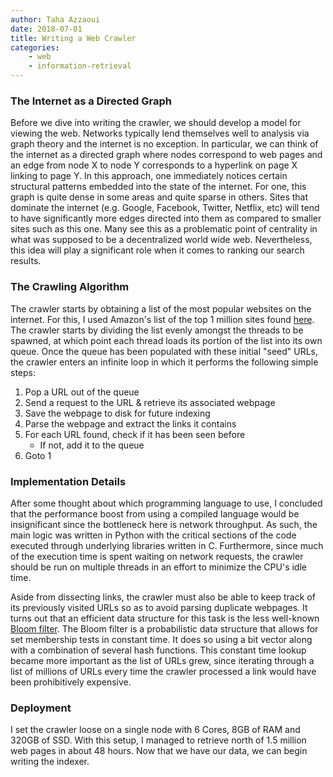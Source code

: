 ```yaml
---
author: Taha Azzaoui
date: 2018-07-01
title: Writing a Web Crawler 
categories:
    - web
    - information-retrieval
---
```


### The Internet as a Directed Graph

Before we dive into writing the crawler, we should develop a model for
viewing the web. Networks typically lend themselves well to analysis via
graph theory and the internet is no exception. In particular, we can
think of the internet as a directed graph where nodes correspond to web
pages and an edge from node X to node Y corresponds to a hyperlink on
page X linking to page Y. In this approach, one immediately notices
certain structural patterns embedded into the state of the internet. For
one, this graph is quite dense in some areas and quite sparse in others.
Sites that dominate the internet (e.g. Google, Facebook, Twitter,
Netflix, etc) will tend to have significantly more edges directed into
them as compared to smaller sites such as this one. Many see this as a
problematic point of centrality in what was supposed to be a
decentralized world wide web. Nevertheless, this idea will play a
significant role when it comes to ranking our search results.

### The Crawling Algorithm

The crawler starts by obtaining a list of the most popular websites on
the internet. For this, I used Amazon's list of the top 1 million sites
found [here](http://s3.amazonaws.com/alexa-static/top-1m.csv.zip). The
crawler starts by dividing the list evenly amongst the threads to be
spawned, at which point each thread loads its portion of the list into
its own queue. Once the queue has been populated with these initial
"seed" URLs, the crawler enters an infinite loop in which it performs
the following simple steps:

1.  Pop a URL out of the queue
2.  Send a request to the URL & retrieve its associated webpage
3.  Save the webpage to disk for future indexing
4.  Parse the webpage and extract the links it contains
5.  For each URL found, check if it has been seen before
    -   If not, add it to the queue
6.  Goto 1

### Implementation Details

After some thought about which programming language to use, I concluded
that the performance boost from using a compiled language would be
insignificant since the bottleneck here is network throughput. As such,
the main logic was written in Python with the critical sections of the
code executed through underlying libraries written in C. Furthermore,
since much of the execution time is spent waiting on network requests,
the crawler should be run on multiple threads in an effort to minimize
the CPU's idle time.

Aside from dissecting links, the crawler must also be able to keep track
of its previously visited URLs so as to avoid parsing duplicate
webpages. It turns out that an efficient data structure for this task is
the less well-known [Bloom
filter](https://en.wikipedia.org/wiki/Bloom_filter). The Bloom filter is
a probabilistic data structure that allows for set membership tests in
constant time. It does so using a bit vector along with a combination of
several hash functions. This constant time lookup became more important
as the list of URLs grew, since iterating through a list of millions of
URLs every time the crawler processed a link would have been
prohibitively expensive.

### Deployment

I set the crawler loose on a single node with 6 Cores, 8GB of RAM and
320GB of SSD. With this setup, I managed to retrieve north of 1.5
million web pages in about 48 hours. Now that we have our data, we can
begin writing the indexer.
